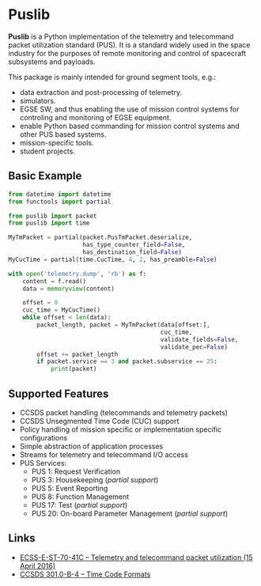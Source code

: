 # Puslib

**Puslib** is a Python implementation of the telemetry and telecommand packet utilization standard (PUS). It is a standard widely used in the space industry for the purposes of remote monitoring and control of spacecraft subsystems and payloads.

This package is mainly intended for ground segment tools, e.g.:

* data extraction and post-processing of telemetry.
* simulators.
* EGSE SW, and thus enabling the use of mission control systems for controling and monitoring of EGSE equipment.
* enable Python based commanding for mission control systems and other PUS based systems.
* mission-specific tools.
* student projects.

## Basic Example

```Python
from datetime import datetime
from functools import partial

from puslib import packet
from puslib import time

MyTmPacket = partial(packet.PusTmPacket.deserialize,
                     has_type_counter_field=False,
                     has_destination_field=False)
MyCucTime = partial(time.CucTime, 4, 2, has_preamble=False)

with open('telemetry.dump', 'rb') as f:
    content = f.read()
    data = memoryview(content)

    offset = 0
    cuc_time = MyCucTime()
    while offset < len(data):
        packet_length, packet = MyTmPacket(data[offset:],
                                           cuc_time,
                                           validate_fields=False,
                                           validate_pec=False)
        offset += packet_length
        if packet.service == 3 and packet.subservice == 25:
            print(packet)
```

## Supported Features

* CCSDS packet handling (telecommands and telemetry packets)
* CCSDS Unsegmented Time Code (CUC) support
* Policy handling of mission specific or implementation specific configurations
* Simple abstraction of application processes
* Streams for telemetry and telecommand I/O access
* PUS Services:
  * PUS 1: Request Verification
  * PUS 3: Housekeeping (*partial support*)
  * PUS 5: Event Reporting
  * PUS 8: Function Management
  * PUS 17: Test (*partial support*)
  * PUS 20: On-board Parameter Management (*partial support*)

## Links

* [ECSS-E-ST-70-41C – Telemetry and telecommand packet utilization (15 April 2016)](https://ecss.nl/standard/ecss-e-st-70-41c-space-engineering-telemetry-and-telecommand-packet-utilization-15-april-2016/)
* [CCSDS 301.0-B-4 – Time Code Formats](https://public.ccsds.org/Pubs/301x0b4e1.pdf)
